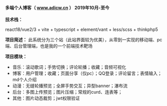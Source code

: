 #### 多端个人博客（ www.adicw.cn ）	2019年10月-至今

**技术栈：**

react18/vue2/3 + vite + typescript + element/vant + less/scss + thinkphp5

**项目简述：**
此系统分为三个站（此站界面较为优美），从零到一实现的移动端、pc端、后台管理端，也是我的一个前端技术靶场

**项目模块：**

- 音乐：滚动歌词；手势切换；评论轮播；收藏；音频可视化
- 博客：用户管理；收藏；页面分享（仅pc）；QQ登录；评论留言；表情输入；md个人介绍
- 动漫：无缝轮播预览；全屏手势交互；异型banner；瀑布流
- 后台：多图上传预览；图片压缩；常规的curd、连表等；
- 其他：图片动态裁剪；jwt权限验证